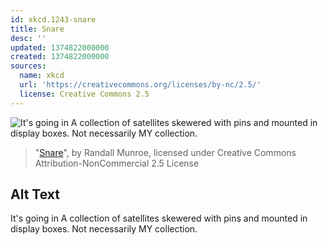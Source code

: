 ```yaml
---
id: xkcd.1243-snare
title: Snare
desc: ''
updated: 1374822000000
created: 1374822000000
sources:
  name: xkcd
  url: 'https://creativecommons.org/licenses/by-nc/2.5/'
  license: Creative Commons 2.5
---
```

![It's going in A collection of satellites skewered with pins and mounted in display boxes. Not necessarily MY collection.](https://imgs.xkcd.com/comics/snare.png)
> "[Snare](https://xkcd.com/1243/)", by Randall Munroe, licensed under Creative Commons Attribution-NonCommercial 2.5 License

## Alt Text
It's going in A collection of satellites skewered with pins and mounted in display boxes. Not necessarily MY collection.
